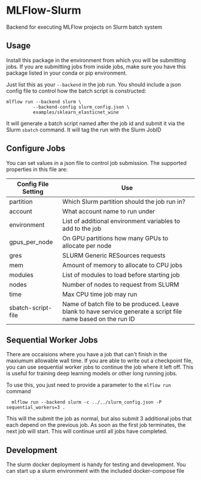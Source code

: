 # MLFlow-Slurm
Backend for executing MLFlow projects on Slurm batch system

## Usage
Install this package in the environment from which you will be submitting jobs.
If you are submitting jobs from inside jobs, make sure you have this package
listed in your conda or pip environment.

Just list this as your `--backend` in the job run. You should include a json
config file to control how the batch script is constructed:
```shell
mlflow run --backend slurm \
          --backend-config slurm_config.json \
          examples/sklearn_elasticnet_wine
```

It will generate a batch script named after the job id and submit it via the
Slurm `sbatch` command. It will tag the run with the Slurm JobID

## Configure Jobs
You can set values in a json file to control job submission. The supported
properties in this file are:

|Config File Setting| Use                                                                                                            |
|-------------------|----------------------------------------------------------------------------------------------------------------|
|partition          | Which Slurm partition should the job run in?                                                                   |
 |account            | What account name to run under                                                                                 |
| environment       | List of additional environment variables to add to the job
| gpus_per_node     | On GPU partitions how many GPUs to allocate per node                                                           |
| gres              | SLURM Generic RESources requests                                                                               |
| mem               | Amount of memory to allocate to CPU jobs                                                                       |
| modules           | List of modules to load before starting job                                                                    |
| nodes             | Number of nodes to request from SLURM                                                                          |
| time              | Max CPU time job may run                                                                                       |
| sbatch-script-file | Name of batch file to be produced. Leave blank to have service generate a script file name based on the run ID |

## Sequential Worker Jobs
There are occaisions where you have a job that can't finish in the maxiumum
allowable wall time. If you are able to write out a checkpoint file, you can
use sequential worker jobs to continue the job where it left off. This is
useful for training deep learning models or other long running jobs.

To use this, you just need to provide a parameter to the `mlflow run` command
```shell
  mlflow run --backend slurm -c ../../slurm_config.json -P sequential_workers=3 .
```
This will the submit the job as normal, but also submit 3 additional jobs that
each depend on the previous job. As soon as the first job terminates, the next
job will start. This will continue until all jobs have completed.

## Development
The slurm docker deployment is handy for testing and development. You can start
up a slurm environment with the included docker-compose file
